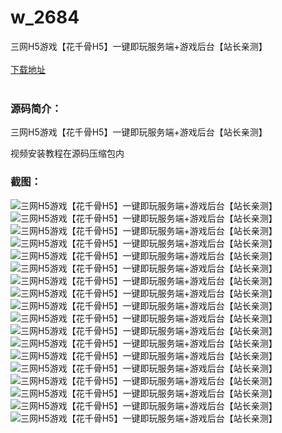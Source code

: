 # w_2684
三网H5游戏【花千骨H5】一键即玩服务端+游戏后台【站长亲测】
<br/></br>
[下载地址](https://www.uuid2.com/2684.html "下载地址")
<br/></br>
<h3>源码简介：</h3>
<p>三网H5游戏【花千骨H5】一键即玩服务端+游戏后台【站长亲测】<p>
<p>视频安装教程在源码压缩包内<p>
<h3>截图：</h3>
<img src="https://www.uuid2.com/wp-content/uploads/img/202111/f3e2a24144.png" alt="三网H5游戏【花千骨H5】一键即玩服务端+游戏后台【站长亲测】"><img src="https://www.uuid2.com/wp-content/uploads/img/202111/544d508603.png" alt="三网H5游戏【花千骨H5】一键即玩服务端+游戏后台【站长亲测】"><img src="https://www.uuid2.com/wp-content/uploads/img/202111/147b8b0885.png" alt="三网H5游戏【花千骨H5】一键即玩服务端+游戏后台【站长亲测】"><img src="https://www.uuid2.com/wp-content/uploads/img/202111/1a44046959.png" alt="三网H5游戏【花千骨H5】一键即玩服务端+游戏后台【站长亲测】"><img src="https://www.uuid2.com/wp-content/uploads/img/202111/cff34e2758.png" alt="三网H5游戏【花千骨H5】一键即玩服务端+游戏后台【站长亲测】"><img src="https://www.uuid2.com/wp-content/uploads/img/202111/9c9b5a5434.png" alt="三网H5游戏【花千骨H5】一键即玩服务端+游戏后台【站长亲测】"><img src="https://www.uuid2.com/wp-content/uploads/img/202111/af8b677196.png" alt="三网H5游戏【花千骨H5】一键即玩服务端+游戏后台【站长亲测】"><img src="https://www.uuid2.com/wp-content/uploads/img/202111/9e5e5a8324.png" alt="三网H5游戏【花千骨H5】一键即玩服务端+游戏后台【站长亲测】"><img src="https://www.uuid2.com/wp-content/uploads/img/202111/de25c95462.png" alt="三网H5游戏【花千骨H5】一键即玩服务端+游戏后台【站长亲测】"><img src="https://www.uuid2.com/wp-content/uploads/img/202111/8421e92452.png" alt="三网H5游戏【花千骨H5】一键即玩服务端+游戏后台【站长亲测】"><img src="https://www.uuid2.com/wp-content/uploads/img/202111/8a395ea117.png" alt="三网H5游戏【花千骨H5】一键即玩服务端+游戏后台【站长亲测】"><img src="https://www.uuid2.com/wp-content/uploads/img/202111/b82e668857.png" alt="三网H5游戏【花千骨H5】一键即玩服务端+游戏后台【站长亲测】"><img src="https://www.uuid2.com/wp-content/uploads/img/202111/6e0f805960.png" alt="三网H5游戏【花千骨H5】一键即玩服务端+游戏后台【站长亲测】"><img src="https://www.uuid2.com/wp-content/uploads/img/202111/87d6da3291.png" alt="三网H5游戏【花千骨H5】一键即玩服务端+游戏后台【站长亲测】"><img src="https://www.uuid2.com/wp-content/uploads/img/202111/f25d2b0391.png" alt="三网H5游戏【花千骨H5】一键即玩服务端+游戏后台【站长亲测】"><img src="https://www.uuid2.com/wp-content/uploads/img/202111/c5f6b89147.png" alt="三网H5游戏【花千骨H5】一键即玩服务端+游戏后台【站长亲测】"><img src="https://www.uuid2.com/wp-content/uploads/img/202111/4c954ef310.png" alt="三网H5游戏【花千骨H5】一键即玩服务端+游戏后台【站长亲测】"><img src="https://www.uuid2.com/wp-content/uploads/img/202111/02c004f620.png" alt="三网H5游戏【花千骨H5】一键即玩服务端+游戏后台【站长亲测】">
